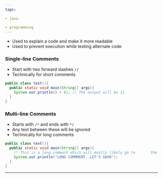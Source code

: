 ```yaml
---
tags:
  
- java
  
- programming
---
```

-  Used to explain a code and make it more readable
- Used to prevent execution while testing alternate code

### Single-line Comments

- Start with two forward slashes `//`
- Technically for short comments

```Java
public class test(){
  public static void main(String[] args){
    System.out.println(5 + 6); // The output will be 11
  }
}
```

### Multi-line Comments

- Starts with `/*` and ends with `*/`
- Any text between these will be ignored
- Technically for long comments

```Java
public class text(){
  public static void main(String[] args){
    /* This is a long comment which will mostly likely go to       the next line fo don' be mad if it does cause seriously       its a long comment..haha */
    System.out.println("LONG COMMMENT..LET'S GOOO");
  }
}
```


---

